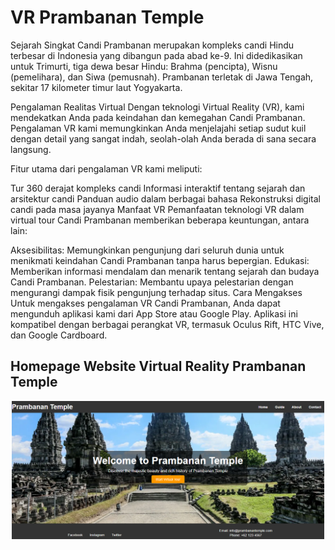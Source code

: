 # VR Prambanan Temple

Sejarah Singkat
Candi Prambanan merupakan kompleks candi Hindu terbesar di Indonesia yang dibangun pada abad ke-9. Ini didedikasikan untuk Trimurti, tiga dewa besar Hindu: Brahma (pencipta), Wisnu (pemelihara), dan Siwa (pemusnah). Prambanan terletak di Jawa Tengah, sekitar 17 kilometer timur laut Yogyakarta.

Pengalaman Realitas Virtual
Dengan teknologi Virtual Reality (VR), kami mendekatkan Anda pada keindahan dan kemegahan Candi Prambanan. Pengalaman VR kami memungkinkan Anda menjelajahi setiap sudut kuil dengan detail yang sangat indah, seolah-olah Anda berada di sana secara langsung.

Fitur utama dari pengalaman VR kami meliputi:

Tur 360 derajat kompleks candi
Informasi interaktif tentang sejarah dan arsitektur candi
Panduan audio dalam berbagai bahasa
Rekonstruksi digital candi pada masa jayanya
Manfaat VR
Pemanfaatan teknologi VR dalam virtual tour Candi Prambanan memberikan beberapa keuntungan, antara lain:

Aksesibilitas: Memungkinkan pengunjung dari seluruh dunia untuk menikmati keindahan Candi Prambanan tanpa harus bepergian.
Edukasi: Memberikan informasi mendalam dan menarik tentang sejarah dan budaya Candi Prambanan.
Pelestarian: Membantu upaya pelestarian dengan mengurangi dampak fisik pengunjung terhadap situs.
Cara Mengakses
Untuk mengakses pengalaman VR Candi Prambanan, Anda dapat mengunduh aplikasi kami dari App Store atau Google Play. Aplikasi ini kompatibel dengan berbagai perangkat VR, termasuk Oculus Rift, HTC Vive, dan Google Cardboard.

## Homepage Website Virtual Reality Prambanan Temple
<p align="center">
    <img src="/assets/Homepage.png" alt="QR Code" width="500">
</p>
